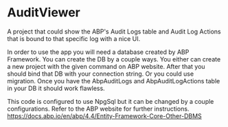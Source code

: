 # AuditViewer
A project that could show the ABP's Audit Logs table and Audit Log Actions that is bound to that specific log with a nice UI.


In order to use the app you will need a database created by ABP Framework.
You can create the DB by a couple ways.
You either can create a new project with the given command on ABP website.
After that you should bind that DB with your connection string.
Or you could use migration.
Once you have the AbpAuditLogs and AbpAuditLogActions table in your DB it should work flawless.

This code is configured to use NpgSql but it can be changed by a couple configurations.
Refer to the ABP website for further instructions.
https://docs.abp.io/en/abp/4.4/Entity-Framework-Core-Other-DBMS
